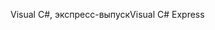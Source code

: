 <span data-ttu-id="1c261-101">Visual C#, экспресс-выпуск</span><span class="sxs-lookup"><span data-stu-id="1c261-101">Visual C# Express</span></span>
